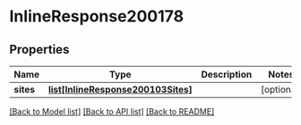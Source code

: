 # InlineResponse200178

## Properties
Name | Type | Description | Notes
------------ | ------------- | ------------- | -------------
**sites** | [**list[InlineResponse200103Sites]**](InlineResponse200103Sites.md) |  | [optional] 

[[Back to Model list]](../README.md#documentation-for-models) [[Back to API list]](../README.md#documentation-for-api-endpoints) [[Back to README]](../README.md)

